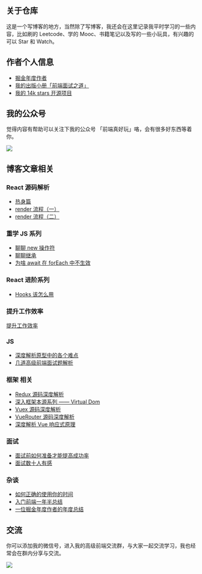 ## 关于仓库

这是一个写博客的地方，当然除了写博客，我还会在这里记录我平时学习的一些内容，比如刷的 Leetcode、学的 Mooc、书籍笔记以及写的一些小玩具，有兴趣的可以 Star 和 Watch。

## 作者个人信息

- [掘金年度作者](https://juejin.im/user/574f8d8d2e958a005fd4edac/activities)
- [我的出版小册「前端面试之道」](https://juejin.im/book/5bdc715fe51d454e755f75ef?referrer=574f8d8d2e958a005fd4edac)
- [我的 14k stars 开源项目](https://github.com/InterviewMap/CS-Interview-Knowledge-Map)

## 我的公众号

觉得内容有帮助可以关注下我的公众号 「前端真好玩」咯，会有很多好东西等着你。

![](https://yck-1254263422.cos.ap-shanghai.myqcloud.com/blog/2019-06-01-034138.jpg)

## 博客文章相关

### React 源码解析

- [热身篇](https://github.com/KieSun/Dream/issues/18)
- [render 流程（一）](https://github.com/KieSun/Dream/issues/19)
- [render 流程（二）](https://github.com/KieSun/Dream/issues/20)

### 重学 JS 系列

- [聊聊 new 操作符](https://github.com/KieSun/Blog/issues/14)
- [聊聊继承](https://github.com/KieSun/Dream/issues/16)
- [为啥 await 在 forEach 中不生效](https://github.com/KieSun/Dream/issues/17)

### React 进阶系列

- [Hooks 该怎么用](https://github.com/KieSun/Blog/issues/15)

### 提升工作效率

[提升工作效率](https://github.com/KieSun/Dream/tree/master/content/efficient)

### JS

- [深度解析原型中的各个难点](https://github.com/KieSun/Blog/issues/2)
- [几道高级前端面试题解析](https://github.com/KieSun/Blog/issues/3)

### 框架 相关

- [Redux 源码深度解析](https://github.com/KieSun/Blog/issues/1)
- [深入框架本源系列 —— Virtual Dom](https://github.com/KieSun/Blog/issues/5)
- [Vuex 源码深度解析](https://github.com/KieSun/Blog/issues/9)
- [VueRouter 源码深度解析](https://github.com/KieSun/Blog/issues/8)
- [深度解析 Vue 响应式原理](https://github.com/KieSun/Blog/issues/7)

### 面试

- [面试前如何准备才能提高成功率](https://github.com/KieSun/Blog/issues/13)
- [面试数十人有感](https://github.com/KieSun/Blog/issues/10)

### 杂谈

- [如何正确的使用你的时间](https://github.com/KieSun/Blog/issues/4)
- [入门前端一年半总结](https://github.com/KieSun/Blog/issues/11)
- [一位掘金年度作者的年度总结](https://github.com/KieSun/Blog/issues/12)

## 交流

你可以添加我的微信号，进入我的高级前端交流群，与大家一起交流学习，我也经常会在群内分享与交流。

![](https://yck-1254263422.cos.ap-shanghai.myqcloud.com/blog/2019-06-01-034140.png)

